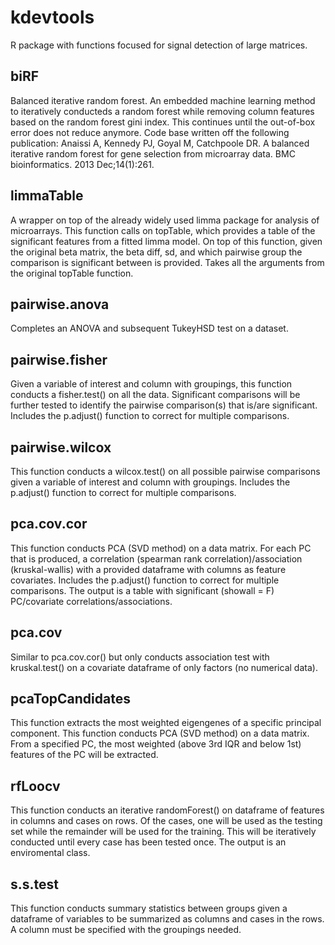 # kdevtools
R package with functions focused for signal detection of large matrices.

## biRF

Balanced iterative random forest. An embedded machine learning method to iteratively conducteds a random forest while removing column features based on the random forest gini index. This continues until the out-of-box error does not reduce anymore. Code base written off the following publication: Anaissi A, Kennedy PJ, Goyal M, Catchpoole DR. A balanced iterative random forest for gene selection from microarray data. BMC bioinformatics. 2013 Dec;14(1):261.

## limmaTable

A wrapper on top of the already widely used limma package for analysis of microarrays. This function calls on topTable, which provides a table of the significant features from a fitted limma model. On top of this function, given the original beta matrix, the beta diff, sd, and which pairwise group the comparison is significant between is provided. Takes all the arguments from the original topTable function.


## pairwise.anova

Completes an ANOVA and subsequent TukeyHSD test on a dataset.

## pairwise.fisher

Given a variable of interest and column with groupings, this function conducts a fisher.test() on all the data. Significant comparisons will be further tested to identify the pairwise comparison(s) that is/are significant. Includes the p.adjust() function to correct for multiple comparisons.

## pairwise.wilcox

This function conducts a wilcox.test() on all possible pairwise comparisons given a variable of interest and column with groupings. Includes the p.adjust() function to correct for multiple comparisons.

## pca.cov.cor

This function conducts PCA (SVD method) on a data matrix. For each PC that is produced, a correlation (spearman rank correlation)/association (kruskal-wallis) with a provided dataframe with columns as feature covariates. Includes the p.adjust() function to correct for multiple comparisons. The output is a table with significant (showall = F) PC/covariate correlations/associations.

## pca.cov

Similar to pca.cov.cor() but only conducts association test with kruskal.test() on a covariate dataframe of only factors (no numerical data).

## pcaTopCandidates

This function extracts the most weighted eigengenes of a specific principal component. This function conducts PCA (SVD method) on a data matrix. From a specified PC, the most weighted (above 3rd IQR and below 1st) features of the PC will be extracted.

## rfLoocv

This function conducts an iterative randomForest() on dataframe of features in columns and cases on rows. Of the cases, one will be used as the testing set while the remainder will be used for the training. This will be iteratively conducted until every case has been tested once. The output is an enviromental class.

## s.s.test

This function conducts summary statistics between groups given a dataframe of variables to be summarized as columns and cases in the rows. A column must be specified with the groupings needed.
